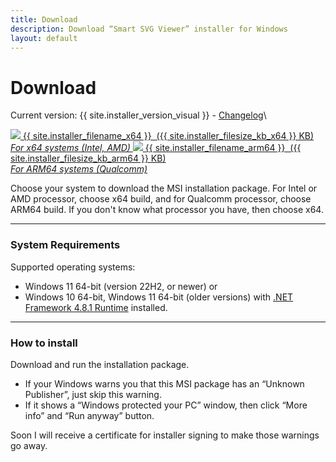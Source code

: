 ```yaml
---
title: Download
description: Download “Smart SVG Viewer” installer for Windows
layout: default
---
```


# Download
Current version: {{ site.installer_version_visual }} - [Changelog](/SmartSvgViewer/changelog/)\

<a class="btn" href="https://github.com/sla80/SmartSvgViewer/releases/download/v{{ site.installer_version }}/{{ site.installer_filename_x64 }}">
  <img class="dl" src="{{ '/images/icon_download.svg' | relative_url }}" />
  <span class="dl">{{ site.installer_filename_x64 }}&nbsp;&nbsp;({{ site.installer_filesize_kb_x64 }} KB)<br/><i>For x64 systems (Intel, AMD)</i></span>
</a>

<a class="btn" href="https://github.com/sla80/SmartSvgViewer/releases/download/v{{ site.installer_version }}/{{ site.installer_filename_arm64 }}">
  <img class="dl" src="{{ '/images/icon_download.svg' | relative_url }}" />
  <span class="dl">{{ site.installer_filename_arm64 }}&nbsp;&nbsp;({{ site.installer_filesize_kb_arm64 }} KB)<br/><i>For ARM64 systems (Qualcomm)</i></span>
</a>

Choose your system to download the MSI installation package. For Intel or AMD processor, choose x64 build, and for Qualcomm processor, choose ARM64 build. If you don't know what processor you have, then choose x64.

- - - -
### System Requirements
Supported operating systems:
- Windows 11 64-bit (version 22H2, or newer) or
- Windows 10 64-bit, Windows 11 64-bit (older versions) with [.NET Framework 4.8.1 Runtime](https://dotnet.microsoft.com/download/dotnet-framework) installed.

- - - -
### How to install
Download and run the installation package.
- If your Windows warns you that this MSI package has an “Unknown Publisher”, just skip this warning.
- If it shows а “Windows protected your PC” window, then click “More info” and “Run anyway” button.

Soon I will receive a certificate for installer signing to make those warnings go away.

